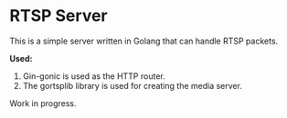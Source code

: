 # RTSP Server

This is a simple server written in Golang that can handle RTSP packets.

**Used:**
1. Gin-gonic is used as the HTTP router.
2. The gortsplib library is used for creating the media server.

Work in progress.
